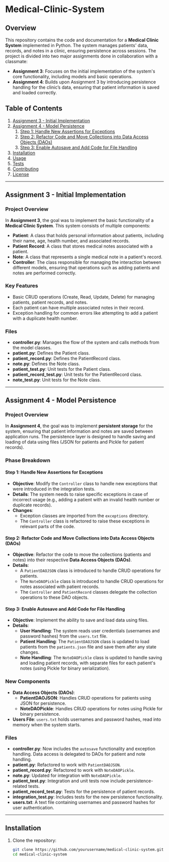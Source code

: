 # Medical-Clinic-System
## Overview

This repository contains the code and documentation for a **Medical Clinic System** implemented in Python. The system manages patients' data, records, and notes in a clinic, ensuring persistence across sessions. The project is divided into two major assignments done in collaboration with a classmate:

- **Assignment 3**: Focuses on the initial implementation of the system's core functionality, including models and basic operations.
- **Assignment 4**: Builds upon Assignment 3 by introducing persistence handling for the clinic’s data, ensuring that patient information is saved and loaded correctly.

## Table of Contents

1. [Assignment 3 - Initial Implementation](#assignment-3-initial-implementation)
2. [Assignment 4 - Model Persistence](#assignment-4-model-persistence)
   1. [Step 1: Handle New Assertions for Exceptions](#step-1-handle-new-assertions-for-exceptions)
   2. [Step 2: Refactor Code and Move Collections into Data Access Objects (DAOs)](#step-2-refactor-code-and-move-collections-into-data-access-objects-daos)
   3. [Step 3: Enable Autosave and Add Code for File Handling](#step-3-enable-autosave-and-add-code-for-file-handling)
3. [Installation](#installation)
4. [Usage](#usage)
5. [Tests](#tests)
6. [Contributing](#contributing)
7. [License](#license)

---

## Assignment 3 - Initial Implementation

### Project Overview

In **Assignment 3**, the goal was to implement the basic functionality of a **Medical Clinic System**. This system consists of multiple components:

- **Patient**: A class that holds personal information about patients, including their name, age, health number, and associated records.
- **Patient Record**: A class that stores medical notes associated with a patient.
- **Note**: A class that represents a single medical note in a patient's record.
- **Controller**: The class responsible for managing the interaction between different models, ensuring that operations such as adding patients and notes are performed correctly.

### Key Features

- Basic CRUD operations (Create, Read, Update, Delete) for managing patients, patient records, and notes.
- Each patient can have multiple associated notes in their record.
- Exception handling for common errors like attempting to add a patient with a duplicate health number.

### Files

- **controller.py**: Manages the flow of the system and calls methods from the model classes.
- **patient.py**: Defines the Patient class.
- **patient_record.py**: Defines the PatientRecord class.
- **note.py**: Defines the Note class.
- **patient_test.py**: Unit tests for the Patient class.
- **patient_record_test.py**: Unit tests for the PatientRecord class.
- **note_test.py**: Unit tests for the Note class.

---

## Assignment 4 - Model Persistence

### Project Overview

In **Assignment 4**, the goal was to implement **persistent storage** for the system, ensuring that patient information and notes are saved between application runs. The persistence layer is designed to handle saving and loading of data using files (JSON for patients and Pickle for patient records).

### Phase Breakdown

#### Step 1: Handle New Assertions for Exceptions

- **Objective**: Modify the `Controller` class to handle new exceptions that were introduced in the integration tests.
- **Details**: The system needs to raise specific exceptions in case of incorrect usage (e.g., adding a patient with an invalid health number or duplicate records).
- **Changes**: 
  - Exception classes are imported from the `exceptions` directory.
  - The `Controller` class is refactored to raise these exceptions in relevant parts of the code.

#### Step 2: Refactor Code and Move Collections into Data Access Objects (DAOs)

- **Objective**: Refactor the code to move the collections (patients and notes) into their respective **Data Access Objects (DAOs)**.
- **Details**: 
  - A `PatientDAOJSON` class is introduced to handle CRUD operations for patients.
  - The `NoteDAOPickle` class is introduced to handle CRUD operations for notes associated with patient records.
  - The `Controller` and `PatientRecord` classes delegate the collection operations to these DAO objects.
  
#### Step 3: Enable Autosave and Add Code for File Handling

- **Objective**: Implement the ability to save and load data using files. 
- **Details**:
  - **User Handling**: The system reads user credentials (usernames and password hashes) from the `users.txt` file. 
  - **Patient Handling**: The `PatientDAOJSON` class is updated to load patients from the `patients.json` file and save them after any state changes.
  - **Note Handling**: The `NoteDAOPickle` class is updated to handle saving and loading patient records, with separate files for each patient's notes (using Pickle for binary serialization).

### New Components

- **Data Access Objects (DAOs)**:
  - **PatientDAOJSON**: Handles CRUD operations for patients using JSON for persistence.
  - **NoteDAOPickle**: Handles CRUD operations for notes using Pickle for binary persistence.
- **Users File**: `users.txt` holds usernames and password hashes, read into memory when the system starts.

### Files

- **controller.py**: Now includes the `autosave` functionality and exception handling. Data access is delegated to DAOs for patient and note handling.
- **patient.py**: Refactored to work with `PatientDAOJSON`.
- **patient_record.py**: Refactored to work with `NoteDAOPickle`.
- **note.py**: Updated for integration with `NoteDAOPickle`.
- **patient_test.py**: Integration and unit tests now include persistence-related tests.
- **patient_record_test.py**: Tests for the persistence of patient records.
- **integration_test.py**: Includes tests for the new persistence functionality.
- **users.txt**: A text file containing usernames and password hashes for user authentication.

---

## Installation

1. Clone the repository:
   ```bash
   git clone https://github.com/yourusername/medical-clinic-system.git
   cd medical-clinic-system
